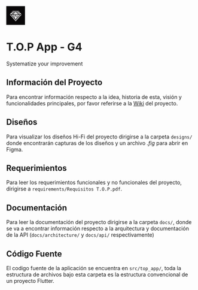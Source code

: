 <img src="./branding/top_icon.png" alt="drawing" width="50"/>

# T.O.P App - G4
Systematize your improvement

## Información del Proyecto
Para encontrar información respecto a la idea, historia de esta, visión y funcionalidades principales, por favor referirse a la [Wiki](https://github.com/puj-course/fis_2025_g4/wiki) del proyecto.


## Diseños
Para visualizar los diseños Hi-Fi del proyecto dirigirse a la carpeta `designs/` donde encontrarán capturas de los diseños y un archivo *.fig* para abrir en Figma.

## Requerimientos
Para leer los requerimientos funcionales y no funcionales del proyecto, dirigirse a `requirements/Requisitos T.O.P.pdf`.

## Documentación
Para leer la documentación del proyecto dirigirse a la carpeta `docs/`, donde se va a encontrar información respecto a la arquitectura y documentación de la API (`docs/architecture/` y `docs/api/` respectivamente)

## Código Fuente
El codigo fuente de la aplicación se encuentra en `src/top_app/`, toda la estructura de archivos bajo esta carpeta es la estructura convencional de un proyecto Flutter.
